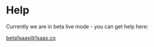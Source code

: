 # Help

Currently we are in beta live mode - you can get help here:

[beta1saas@1saas.co](mailto:beta1saas@1saas.co)
